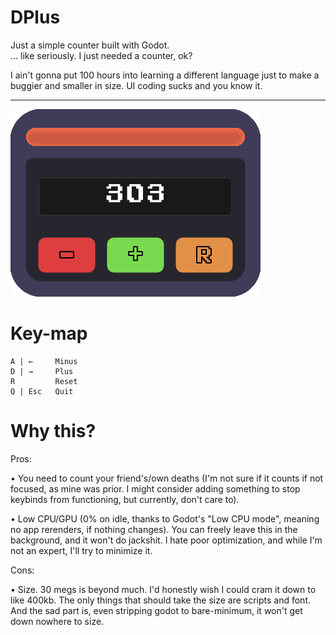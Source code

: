 # DPlus
Just a simple counter built with Godot.\
... like seriously. I just needed a counter, ok? 

I ain't gonna put 100 hours into learning a different language just to make a buggier and smaller in size. UI coding sucks and you know it.

<hr>

![preview](https://raw.githubusercontent.com/imh1kiko/DPlus/main/preview.png)


# Key-map
```
A | ←     Minus
D | →     Plus
R         Reset
Q | Esc   Quit
```

# Why this?
Pros:

• You need to count your friend's/own deaths (I'm not sure if it counts if not focused, as mine was prior. I might consider adding something to stop keybinds from functioning, but currently, don't care to).

• Low CPU/GPU (0% on idle, thanks to Godot's "Low CPU mode", meaning no app rerenders, if nothing changes). You can freely leave this in the background, and it won't do jackshit. I hate poor optimization, and while I'm not an expert, I'll try to minimize it.

Cons:

• Size. 30 megs is beyond much. I'd honestly wish I could cram it down to like 400kb. The only things that should take the size are scripts and font. And the sad part is, even stripping godot to bare-minimum, it won't get down nowhere to size.
